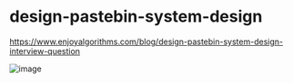 # design-pastebin-system-design

https://www.enjoyalgorithms.com/blog/design-pastebin-system-design-interview-question

![image](https://user-images.githubusercontent.com/115500959/200175983-ea50cab7-ac63-428d-a523-6a60d4c2290b.png)

